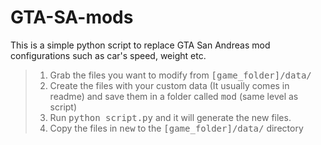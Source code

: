 # GTA-SA-mods
This is a simple python script to replace GTA San Andreas mod configurations such as car's speed, weight etc. 

> 1) Grab the files you want to modify from <kbd>[game_folder]/data/</kbd>
> 2) Create the files with your custom data (It usually comes in readme) and save them in a folder called <kbd>mod</kbd> (same level as script)
> 3) Run <kbd>python script.py</kbd> and it will generate the new files.
> 4) Copy the files in <kbd>new</kbd> to the <kbd>[game_folder]/data/</kbd> directory